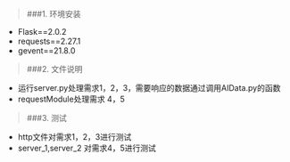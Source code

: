> ###1. 环境安装  
* Flask==2.0.2
* requests==2.27.1
* gevent==21.8.0

> ###2. 文件说明  
 * 运行server.py处理需求1，2，3，需要响应的数据通过调用AIData.py的函数
 * requestModule处理需求 4，5
> ###3. 测试  
 * http文件对需求1，2，3进行测试
 * server_1,server_2 对需求4，5进行测试